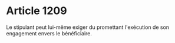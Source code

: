 # Article 1209

Le stipulant peut lui-même exiger du promettant l'exécution de son engagement envers le bénéficiaire.
